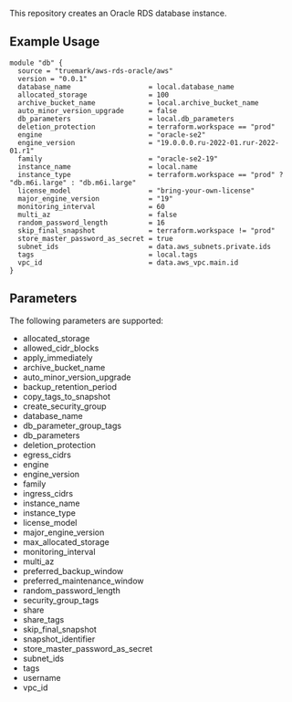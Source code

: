 This repository creates an Oracle RDS database instance. 

## Example Usage
```
module "db" {
  source = "truemark/aws-rds-oracle/aws"
  version = "0.0.1"
  database_name                   = local.database_name
  allocated_storage               = 100
  archive_bucket_name             = local.archive_bucket_name
  auto_minor_version_upgrade      = false
  db_parameters                   = local.db_parameters
  deletion_protection             = terraform.workspace == "prod"
  engine                          = "oracle-se2"
  engine_version                  = "19.0.0.0.ru-2022-01.rur-2022-01.r1"
  family                          = "oracle-se2-19"
  instance_name                   = local.name
  instance_type                   = terraform.workspace == "prod" ? "db.m6i.large" : "db.m6i.large"
  license_model                   = "bring-your-own-license"
  major_engine_version            = "19"
  monitoring_interval             = 60
  multi_az                        = false
  random_password_length          = 16
  skip_final_snapshot             = terraform.workspace != "prod"
  store_master_password_as_secret = true
  subnet_ids                      = data.aws_subnets.private.ids
  tags                            = local.tags
  vpc_id                          = data.aws_vpc.main.id
}
```
## Parameters
The following parameters are supported:

- allocated_storage
- allowed_cidr_blocks
- apply_immediately
- archive_bucket_name
- auto_minor_version_upgrade
- backup_retention_period
- copy_tags_to_snapshot
- create_security_group
- database_name
- db_parameter_group_tags
- db_parameters
- deletion_protection
- egress_cidrs
- engine
- engine_version
- family
- ingress_cidrs
- instance_name
- instance_type
- license_model
- major_engine_version
- max_allocated_storage
- monitoring_interval
- multi_az
- preferred_backup_window
- preferred_maintenance_window
- random_password_length
- security_group_tags
- share
- share_tags
- skip_final_snapshot
- snapshot_identifier
- store_master_password_as_secret
- subnet_ids
- tags
- username
- vpc_id
